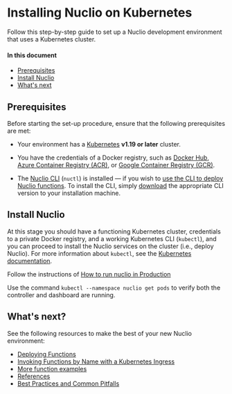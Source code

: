 # Installing Nuclio on Kubernetes

Follow this step-by-step guide to set up a Nuclio development environment that uses a Kubernetes cluster.

#### In this document

- [Prerequisites](#prerequisites)
- [Install Nuclio](#install-nuclio)
- [What's next](#what-s-next)

## Prerequisites

Before starting the set-up procedure, ensure that the following prerequisites are met:

- Your environment has a [Kubernetes](https://kubernetes.io) **v1.19 or later** cluster.

- You have the credentials of a Docker registry, such as [Docker Hub](https://hub.docker.com/), [Azure Container Registry (ACR)](https://azure.microsoft.com/services/container-registry/), or [Google Container Registry (GCR)](https://cloud.google.com/container-registry/).

- The [Nuclio CLI](../../reference/nuctl/nuctl.md) (`nuctl`) is installed &mdash; if you wish to [use the CLI to deploy Nuclio functions](#deploy-a-function-with-the-nuclio-cli).
    To install the CLI, simply [download](https://github.com/nuclio/nuclio/releases) the appropriate CLI version to your installation machine.

## Install Nuclio

At this stage you should have a functioning Kubernetes cluster, credentials to a private Docker registry, and a working Kubernetes CLI (`kubectl`), and you can proceed to install the Nuclio services on the cluster (i.e., deploy Nuclio). For more information about `kubectl`, see the [Kubernetes documentation](https://kubernetes.io/docs/user-guide/kubectl-overview/).

Follow the instructions of [How to run nuclio in Production](/docs/setup/k8s/running-in-production-k8s.md#the-preferred-deployment-method)

Use the command `kubectl --namespace nuclio get pods` to verify both the controller and dashboard are running.

## What's next?

See the following resources to make the best of your new Nuclio environment:

- [Deploying Functions](../../tasks/deploying-functions.md)
- [Invoking Functions by Name with a Kubernetes Ingress](../../concepts/k8s/function-ingress.md)
- [More function examples](../../examples/README.md)
- [References](../../reference/index.html)
- [Best Practices and Common Pitfalls](../../concepts/best-practices-and-common-pitfalls.md)
